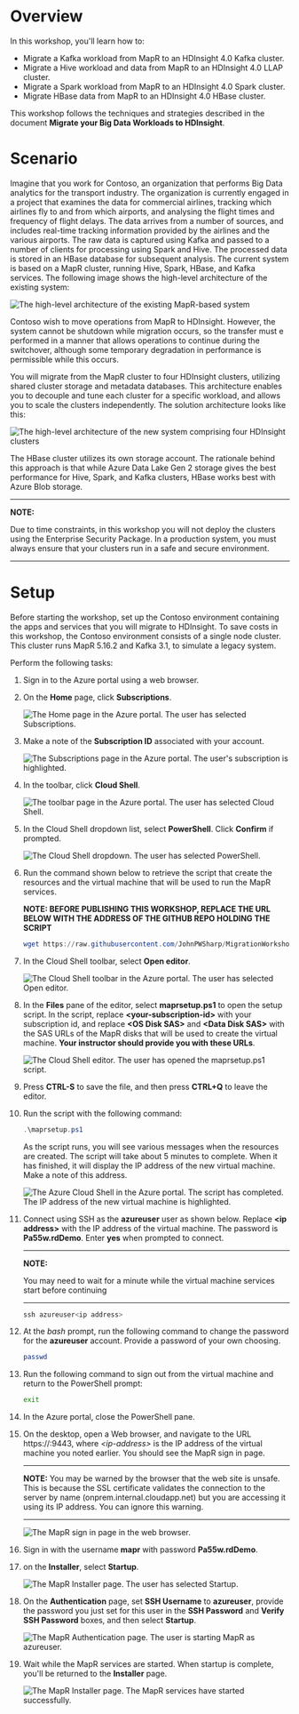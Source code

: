 # Overview

In this workshop, you'll learn how to:

- Migrate a Kafka workload from MapR to an HDInsight 4.0 Kafka cluster.
- Migrate a Hive workload and data from MapR to an HDInsight 4.0 LLAP cluster.
- Migrate a Spark workload from MapR to an HDInsight 4.0 Spark cluster.
- Migrate HBase data from MapR to an HDInsight 4.0 HBase cluster.

This workshop follows the techniques and strategies described in the document **Migrate your Big Data Workloads to HDInsight**.

# Scenario

Imagine that you work for Contoso, an organization that performs Big Data analytics for the transport industry. The organization is currently engaged in a project that examines the data for commercial airlines, tracking which airlines fly to and from which airports, and analysing the flight times and frequency of flight delays. The data arrives from a number of sources, and includes real-time tracking information provided by the airlines and the various airports. The raw data is captured using Kafka and passed to a number of clients for processing using Spark and Hive. The processed data is stored in an HBase database for subsequent analysis. The current system is based on a MapR cluster, running  Hive, Spark, HBase, and Kafka services. The following image shows the high-level architecture of the existing system:

![The high-level architecture of the existing MapR-based system](../Images/0-MapRSystem.png)

Contoso wish to move operations from MapR to HDInsight. However, the system cannot be shutdown while migration occurs, so the transfer must e performed in a manner that allows operations to continue during the switchover, although some temporary degradation in performance is permissible while this occurs.

You will migrate from the MapR cluster to four HDInsight clusters, utilizing shared cluster storage and metadata databases. This architecture enables you to decouple and tune each cluster for a specific workload, and allows you to scale the clusters independently. The solution architecture looks like this:

![The high-level architecture of the new system comprising four HDInsight clusters](../Images/0-HDInsightSystem.png)

The HBase cluster utilizes its own storage account. The rationale behind this approach is that while Azure Data Lake Gen 2 storage gives the best performance for Hive, Spark, and Kafka clusters, HBase works best with Azure Blob storage.

---

**NOTE:** 

Due to time constraints, in this workshop you will not deploy the clusters using the Enterprise Security Package. In a production system, you must always ensure that your clusters run in a safe and secure environment.

---

# Setup

Before starting the workshop, set up the Contoso environment containing the apps and services that you will migrate to HDInsight. To save costs in this workshop, the Contoso environment consists of a single node cluster. This cluster runs MapR 5.16.2 and Kafka 3.1, to simulate a legacy system.

Perform the following tasks:

1. Sign in to the Azure portal using a web browser.

1. On the **Home** page, click **Subscriptions**.

    ![The **Home** page in the Azure portal. The user has selected **Subscriptions**.](../Images/0-PortalHome.png)

1. Make a note of the **Subscription ID** associated with your account.

    ![The **Subscriptions** page in the Azure portal. The user's subscription is highlighted.](../Images/0-Subscriptions.png)

1. In the toolbar, click **Cloud Shell**.

    ![The toolbar page in the Azure portal. The user has selected **Cloud Shell**.](../Images/0-CloudShell.png)

1. In the Cloud Shell dropdown list, select **PowerShell**. Click **Confirm** if prompted.

    ![The Cloud Shell dropdown. The user has selected **PowerShell**.](../Images/0-PowerShell.png)

1. Run the command shown below to retrieve the script that create the resources and the virtual machine that will be used to run the MapR services.

    **NOTE: BEFORE PUBLISHING THIS WORKSHOP, REPLACE THE URL BELOW WITH THE ADDRESS OF THE GITHUB REPO HOLDING THE SCRIPT**
    ```PowerShell
    wget https://raw.githubusercontent.com/JohnPWSharp/MigrationWorkshop/main/maprsetup.ps1
    ```

1. In the Cloud Shell toolbar, select **Open editor**.

    ![The Cloud Shell toolbar in the Azure portal. The user has selected **Open editor**.](../Images/0-OpenEditor.png)

1. In the **Files** pane of the editor, select **maprsetup.ps1** to open the setup script. In the script, replace **\<your-subscription-id\>** with your subscription id, and replace **\<OS Disk SAS\>** and **\<Data Disk SAS\>** with the SAS URLs of the MapR disks that will be used to create the virtual machine. **Your instructor should provide you with these URLs**.


    ![The Cloud Shell editor. The user has opened the **maprsetup.ps1** script.](../Images/0-EditFile.png)


1. Press **CTRL-S** to save the file, and then press **CTRL+Q** to leave the editor.

1. Run the script with the following command:

    ```PowerShell
    .\maprsetup.ps1
    ```

    As the script runs, you will see various messages when the resources are created. The script will take about 5 minutes to complete. When it has finished, it will display the IP address of the new virtual machine. Make a note of this address.

    ![The Azure Cloud Shell in the Azure portal. The script has completed. The IP address of the new virtual machine is highlighted.](../Images/0-ScriptCompleted.png)

1. Connect using SSH as the **azureuser** user as shown below. Replace **\<ip address\>** with the IP address of the virtual machine. The password is **Pa55w.rdDemo**. Enter **yes** when prompted to connect.

    ---

    **NOTE:** 
    
    You may need to wait for a minute while the virtual machine services start before continuing

    ---

    ```PowerShell
    ssh azureuser<ip address>
    ```

1. At the *bash* prompt, run the following command to change the password for the **azureuser** account. Provide a password of your own choosing.

    ```bash
    passwd
    ```

1. Run the following command to sign out from the virtual machine and return to the PowerShell prompt:

    ```bash
    exit
    ```

1. In the Azure portal, close the PowerShell pane.

1. On the desktop, open a Web browser, and navigate to the URL https://<ip-address>:9443, where *\<ip-address\>* is the IP address of the virtual machine you noted earlier. You should see the MapR sign in page.

    ---

    **NOTE:** 
    You may be warned by the browser that the web site is unsafe. This is because the SSL certificate validates the connection to the server by name (onprem.internal.cloudapp.net) but you are accessing it using its IP address. You can ignore this warning.
    
    ---
    
    ![The MapR sign in page in the web browser.](../Images/0-MapRLogin.png)

1. Sign in with the username **mapr** with password **Pa55w.rdDemo**.

1. on the **Installer**, select **Startup**.

    ![The MapR **Installer** page. The user has selected **Startup**.](../Images/0-Mapr-Installer.png)


1. On the **Authentication** page, set **SSH Username** to **azureuser**, provide the password you just set for this user in the **SSH Password** and **Verify SSH Password** boxes, and then select **Startup**.

    ![The MapR **Authentication** page. The user is starting MapR as **azureuser**.](../Images/0-Mapr-Authentication.png)

1. Wait while the MapR services are started. When startup is complete, you'll be returned to the **Installer** page.

    ![The MapR **Installer** page. The MapR services have started successfully.](../Images/0-MapR-Services-Running.png)
